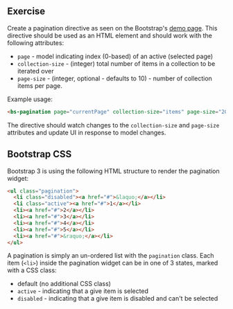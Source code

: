 ## Exercise

Create a pagination directive as seen on the Bootstrap's [demo page](http://getbootstrap.com/components/#pagination).
This directive should be used as an HTML element and should work with the following attributes:
* `page` - model indicating index (0-based) of an active (selected page)
* `collection-size` - (integer) total number of items in a collection to be iterated over
* `page-size` - (integer, optional - defaults to 10) - number of collection items per page.

Example usage:

```html
<bs-pagination page="currentPage" collection-size="items" page-size="20"></bs-pagination>
```

The directive should watch changes to the `collection-size` and `page-size` attributes and update UI
 in response to model changes.

## Bootstrap CSS

Bootstrap 3 is using the following HTML structure to render the pagination widget:

```html
<ul class="pagination">
  <li class="disabled"><a href="#">&laquo;</a></li>
  <li class="active"><a href="#">1</a></li>
  <li><a href="#">2</a></li>
  <li><a href="#">3</a></li>
  <li><a href="#">4</a></li>
  <li><a href="#">5</a></li>
  <li><a href="#">&raquo;</a></li>
</ul>
```

A pagination is simply an un-ordered list with the `pagination` class.
Each item (`<li>`) inside the pagination widget can be in one of 3 states, marked with a CSS class:
* default (no additional CSS class)
* `active` - indicating that a give item is selected
* `disabled` - indicating that a give item is disabled and can't be selected